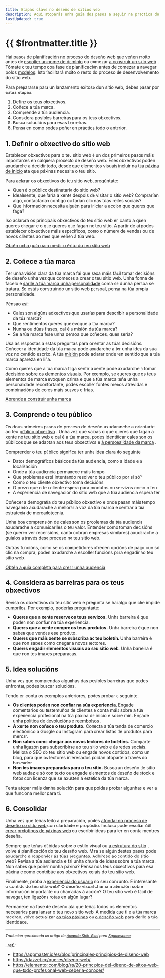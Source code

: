 ```yaml
---
title: Etapas clave no deseño de sitios web
description: Aqui atoparás unha guía dos pasos a seguir na practica do deseño web.
lastUpdated: true
---
```


# {{ $frontmatter.title }}

Hai pasos de planificación no proceso do deseño web que veñen moito antes de [escoller un nome de dominio](https://es.squarespace.com/blog/como-elegir-un-nombre-de-dominio) ou comezar [a construír un sitio web](https://es.squarespace.com/blog/como-crear-una-pagina-web) . Tómate o teu tempo coa fase de planificación antes de comezar a navegar polos [modelos](https://es.squarespace.com/blog/que-es-una-plantilla-web). Isto facilitará moito o resto do proceso de desenvolvemento do sitio web.

Para prepararse para un lanzamento exitoso dun sitio web, debes pasar por estas etapas.

1. Define os teus obxectivos.
2. Coñece a túa marca.
3. Comprende a túa audiencia.
4. Considera posibles barreiras para os teus obxectivos.
5. Busca solucións para esas barreiras.
6. Pensa en como podes poñer en práctica todo o anterior.

## 1. Definir o obxectivo do sitio web

Establecer obxectivos para o teu sitio web é un dos primeiros pasos máis importantes en calquera proxecto de deseño web. Eses obxectivos poden axudarche a decidir todo, desde que elementos visuais incluír na túa [páxina de inicio](https://es.squarespace.com/blog/como-hacer-una-pagina-de-inicio-para-un-sitio-web) ata que páxinas necesita o teu sitio.

Para aclarar os obxectivos do teu sitio web, pregúntate:

- Quen é o público destinatario do sitio web?
- Idealmente, que faría a xente despois de visitar o sitio web? Comprarían algo, contactarían contigo ou farían clic nas túas redes sociais?
- Que información necesita alguén para iniciar a acción que queres que faga?

Iso aclarará os principais obxectivos do teu sitio web en canto a quen queres chegar e o que queres que fagan no teu sitio. A partir de aí podes establecer obxectivos máis específicos, como o número de vendas ou de novos clientes ao mes que veñen á túa web.

[Obtén unha guía para medir o éxito do teu sitio web](https://es.squarespace.com/blog/medir-el-trafico-del-sitio-web)

## 2. Coñece a túa marca

Ter unha visión clara da túa marca fai que sexa máis fácil tomar decisións de deseño unha vez que comeces a crear o teu sitio web. Unha forma de facelo é [darlle á túa marca unha personalidade](https://es.squarespace.com/blog/consejos-de-disenio-para-marcas-digitales-y-analogicas) coma se dunha persoa se tratara. Se estás construíndo un sitio web persoal, pensa na túa propia personalidade. 

Pénsao así:

- Cales son algúns adxectivos que usarías para describir a personalidade da túa marca?
- Que sentimentos queres que evoque a túa marca?
- Nunha ou dúas frases, cal é a misión da túa marca?
- Se a túa marca fose unha persoa que coñeces, quen sería?

Usa as respostas a estas preguntas para orientar as túas decisións. Coñecer a identidade da túa marca pode axudarche a ter unha idea da súa voz no contido escrito. A túa [misión](https://es.squarespace.com/blog/define-la-mision-y-la-vision-de-tu-marca) pode aclarar onde ten sentido que a túa marca apareza en liña. 

Como queres que a túa marca faga sentir á xente pode axudarche a tomar [decisións sobre os elementos visuais](https://es.squarespace.com/blog/identidad-visual-de-la-marca). Por exemplo, se queres que os teus elementos de marca evoquen calma e que a túa marca teña unha personalidade reconfortante, podes escoller fontes menos atrevidas e combinacións de cores máis suaves e frías.

[Aprende a construír unha marca](https://es.squarespace.com/blog/como-crear-una-marca)

## 3. Comprende o teu público

Os dous primeiros pasos do proceso de deseño axudaranche a orientarte ao teu [público obxectivo](https://es.squarespace.com/blog/audiencia-de-la-marca) . Unha vez que saibas o que queres que fagan a xente no teu sitio web e cal é a túa marca, podes identificar cales son os públicos que se adaptan aos teus obxectivos e [á personalidade da marca](https://es.squarespace.com/blog/personalidad-de-marca) .

Comprender o teu público significa ter unha idea clara do seguinte:

- Datos demográficos básicos da túa audiencia, como a idade e a localización
- Onde a túa audiencia permanece máis tempo
- Que problemas está intentando resolver o teu público por si só?
- Como o teu cliente obxectivo toma decisións 
- O prezo que o teu cliente espera para produtos ou servizos como o teu
- A experiencia de navegación do sitio web que a túa audiencia espera ter

Coñecer a demografía do teu público obxectivo e onde pasan máis tempo navegando axudarache a mellorar a voz da túa marca e centrar a túa estratexia de mercadotecnia. 

Unha boa comprensión de cales son os problemas da túa audiencia axudarache a comunicarlles o teu valor. Entender como toman decisións (se queren ver recensións, canto cobran empresas similares) axudarache a guialos a través dese proceso no teu sitio web. 

Outras funcións, como se os competidores ofrecen opcións de pago cun só clic na compra, poden axudarche a escoller funcións para engadir ao teu sitio web.

[Obtén a guía completa para crear unha audiencia](https://es.squarespace.com/blog/desarrollo-de-audiencias)

## 4. Considera as barreiras para os teus obxectivos

Revisa os obxectivos do teu sitio web e pregunta se hai algo que che impide cumprilos. Por exemplo, poderías preguntarte:

- **Queres que a xente reserve os teus servizos.** Unha barreira é que poden non confiar na túa experiencia.
- **Queres que a xente compre os teus produtos.** Unha barreira é que non saben que vendes ese produto.
- **Queres que máis xente se subscriba ao teu boletín.** Unha barreira é que non sabes como chegar a novos lectores.
- **Queres engadir elementos visuais ao seu sitio web.** Unha barreira é que non tes imaxes preparadas. 

## 5. Idea solucións

Unha vez que comprendas algunhas das posibles barreiras que podes enfrontar, podes buscar solucións. 

Tendo en conta os exemplos anteriores, podes probar o seguinte.

- **Os clientes poden non confiar na súa experiencia.** Engade comentarios ou testemuños de clientes e conta máis sobre a túa experiencia profesional na túa páxina de inicio e sobre min. Engade unha política de [devolucións](https://es.squarespace.com/blog/ejemplo-de-politica-de-devoluciones-de-pequenas-empresas) e [reembolsos](https://es.squarespace.com/blog/ejemplo-de-politica-de-devoluciones) .
- **A xente non coñece o teu produto.** Conecta a túa tenda de comercio electrónico a Google ou Instagram para crear listas de produtos para mercar.
- **Non sabes como chegar aos novos lectores de boletíns.** Comparte unha ligazón para subscribirse ao teu sitio web e ás redes sociais. Mellora o SEO do teu sitio web ou engade novos contidos, como un blog, para que os lectores interesados poidan atoparte a través do buscador.
- **Non tes imaxes preparadas para o teu sitio.** Busca un deseño de sitio web audaz e só con texto ou engade elementos de deseño de stock e fotos con licenza que se axusten á estética da túa marca.

Tenta atopar máis dunha solución para que poidas probar algunhas e ver a que funciona mellor para ti.

## 6. Consolidar

Unha vez que teñas feito a preparación, podes [afondar no proceso de deseño do sitio web](https://es.squarespace.com/blog/principios-esenciales-de-diseno-web) con claridade e propósito. Incluso pode resultar útil [crear prototipos de páxinas web](https://es.squarespace.com/blog/como-crear-un-wireframe-para-un-sitio-web) ou escribir ideas para ter en conta mentres deseña.

Sempre que teñas dúbidas sobre o estilo visual ou [a estrutura do sitio](https://es.squarespace.com/blog/que-es-la-estructura-de-una-pagina-web) , volve á planificación do teu deseño web. Mira se algún destes pasos pode axudarche a responder ás túas preguntas. Adhírese ao contido do sitio web? Revisa a túa audiencia e fai unha chuvia de ideas sobre a túa marca. Non sabes que poñer nunha páxina? Pensa nos teus obxectivos para esa páxina e como contribúe aos obxectivos xerais do teu sitio web.

Finalmente, proba a [experiencia do usuario](https://es.squarespace.com/blog/diseno-web-experiencia-del-usuario-cta) no seu conxunto. É interesante o contido do teu sitio web? O deseño visual chama a atención sobre información importante ou chamadas á acción? O teu sitio web é fácil de navegar, ten ligazóns rotas en algún lugar?

Permanece na fase de deseño ata que teñas todos os elementos necesarios para lanzar o teu novo sitio web. A medida que ti e a túa marca medran, volve actualizar [as túas páxinas](https://es.squarespace.com/blog/con-que-frecuencia-deberias-actualizar-tu-sitio-web) ou [o deseño web](https://es.squarespace.com/blog/lista-de-verificacion-para-el-rediseno-de-sitios-web) para darlle a túa identidade. 

---

<small>*Tradución aproximada do artigo de [Amanda Shih-Goel](https://www.ashihgoel.com/) para [Squarespace](https://es.squarespace.com/blog/etapas-principales-del-proceso-de-diseno-web)*</small>

*_ref.:* 

- https://appmaster.io/es/blog/principales-principios-de-diseno-web
- https://dazzet.co/que-es/diseno-web/
- https://elementor.com/blog/es/20-principios-del-diseno-de-sitios-web-que-todo-profesional-web-deberia-conocer/
